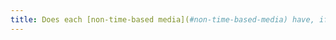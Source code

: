 ```yaml
---
title: Does each [non-time-based media](#non-time-based-media) have, if necessary, an alternative (excluding special cases)?
---
```

